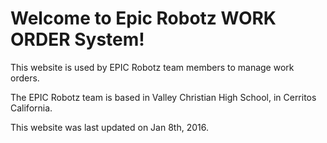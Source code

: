 Welcome to Epic Robotz WORK ORDER System!
=========================================

This website is used by EPIC Robotz team members to manage
work orders. 


The EPIC Robotz team is based in Valley Christian High School, in
Cerritos California.


This website was last updated on Jan 8th, 2016. 
